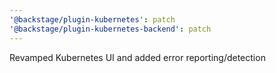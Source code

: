 ```yaml
---
'@backstage/plugin-kubernetes': patch
'@backstage/plugin-kubernetes-backend': patch
---
```


Revamped Kubernetes UI and added error reporting/detection
